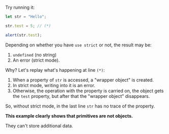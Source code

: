 
Try running it:

```js run
let str = "Hello";

str.test = 5; // (*)

alert(str.test);
```

Depending on whether you have `use strict` or not, the result may be:
1. `undefined` (no string)
2. An error (strict mode).

Why? Let's replay what's happening at line `(*)`:

1. When a property of `str` is accessed, a "wrapper object" is created.
2. In strict mode, writing into it is an error.
3. Otherwise, the operation with the property is carried on, the object gets the `test` property, but after that the "wrapper object" disappears.

So, without strict mode, in the last line `str` has no trace of the property.

**This example clearly shows that primitives are not objects.**

They can't store additional data.
